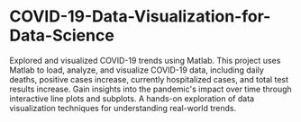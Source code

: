 # COVID-19-Data-Visualization-for-Data-Science

Explored and visualized COVID-19 trends using Matlab. This project uses Matlab to load, analyze, and visualize COVID-19 data, including daily deaths, positive cases increase, currently hospitalized cases, and total test results increase. Gain insights into the pandemic's impact over time through interactive line plots and subplots. A hands-on exploration of data visualization techniques for understanding real-world trends.

